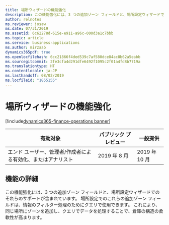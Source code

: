 ```yaml
---
title: 場所ウィザードの機能強化
description: この機能強化には、3 つの追加ゾーン フィールドと、場所設定ウィザードでのそれらのサポートが含まれています。 場所設定でのこれらの追加ゾーン フィールドは、クエリで使用できます。
author: relnotes
ms.reviewer: josaw
ms.date: 07/31/2019
ms.assetid: 6c62278d-615e-e911-a96c-000d3a1c7bbb
ms.topic: article
ms.service: business-applications
ms.author: mirzaab
dynamics365pdf: true
ms.openlocfilehash: 6cc21866f4ded539c7af580dce84ac8b62a5eabb
ms.sourcegitcommit: 2fe3cfa4d291dfe6492f1095c2f01a4fd8b7719a
ms.translationtype: HT
ms.contentlocale: ja-JP
ms.lasthandoff: 08/02/2019
ms.locfileid: "1855155"
---
```

# <a name="location-wizard-enhancements"></a>場所ウィザードの機能強化
[!include[dynamics365-finance-operations banner](../includes/dynamics365-finance-operations.md)]

| 有効対象    |  パブリック プレビュー | 一般提供 | 
| ---------- | ---------- |---------- |
|エンド ユーザー、管理者/作成者による有効化、またはアナリスト|2019 年 8 月| 2019 年 10 月|






## <a name="feature-details"></a>機能の詳細
<!--feature detail start -->
この機能強化には、3 つの追加ゾーン フィールドと、場所設定ウィザードでのそれらのサポートが含まれています。 場所設定でのこれらの追加ゾーン フィールドは、情報のフィルター処理のためにクエリで使用できます。 これにより、同じ場所にゾーンを追加し、クエリでデータを処理することで、倉庫の構造の柔軟性が高まります。
<!--feature detail end -->











